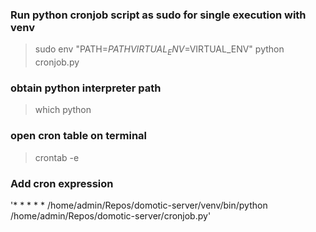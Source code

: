 ### Run python cronjob script as sudo for single execution with venv
> sudo env "PATH=$PATH VIRTUAL_ENV=$VIRTUAL_ENV" python cronjob.py

### obtain python interpreter path
> which python

### open cron table on terminal
> crontab -e

### Add cron expression
'* * * * * /home/admin/Repos/domotic-server/venv/bin/python /home/admin/Repos/domotic-server/cronjob.py'